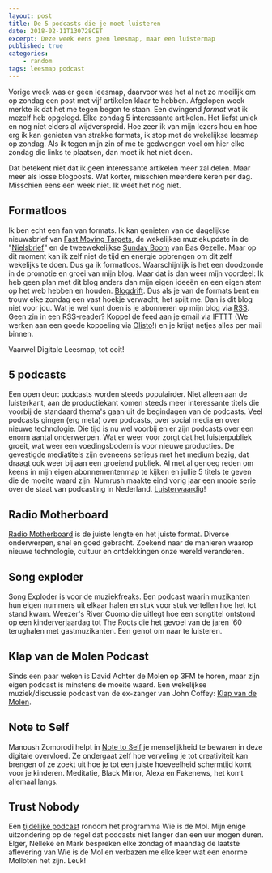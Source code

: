 ```yaml
---
layout: post
title: De 5 podcasts die je moet luisteren
date: 2018-02-11T130728CET
excerpt: Deze week eens geen leesmap, maar een luistermap
published: true
categories: 
    - random
tags: leesmap podcast
---
```

Vorige week was er geen leesmap, daarvoor was het al net zo moeilijk om op zondag een post met vijf artikelen klaar te hebben. Afgelopen week  merkte ik dat het me tegen begon te staan. Een dwingend _format_ wat ik mezelf heb opgelegd. Elke zondag 5 interessante artikelen. Het liefst uniek en nog niet elders al wijdverspreid. Hoe zeer ik van mijn lezers hou en hoe erg ik kan genieten van strakke formats, ik stop met de wekelijkse leesmap op zondag. Als ik tegen mijn zin of me te gedwongen voel om hier elke zondag die links te plaatsen, dan moet ik het niet doen. 

Dat betekent niet dat ik geen interessante artikelen meer zal delen. Maar meer als losse blogposts. Wat korter, misschien meerdere keren per dag. Misschien eens een week niet. Ik weet het nog niet. 

## Formatloos
Ik ben echt een fan van formats. Ik kan genieten van de dagelijkse nieuwsbrief van [Fast Moving Targets][1], de wekelijkse muziekupdate in de "[Nielsbrief][2]" en de tweewekelijkse [Sunday Boom][3] van Bas Gezelle. Maar op dit moment kan ik zelf niet de tijd en energie opbrengen om dit zelf wekelijks te doen. Dus ga ik formatloos. Waarschijnlijk is het een doodzonde in de promotie en groei van mijn blog. Maar dat is dan weer míjn voordeel: Ik heb geen plan met dit blog anders dan mijn eigen ideeën en een eigen stem op het web hebben en houden. [Blogdrift][4]. Dus als je van de formats bent en trouw elke zondag een vast hoekje verwacht, het spijt me. Dan is dit blog niet voor jou. Wat je wel kunt doen is je abonneren op mijn blog via [RSS][5]. Geen zin in een RSS-reader? Koppel de feed aan je email via [IFTTT][6] (We werken aan een goede koppeling via [Olisto][7]!) en je krijgt netjes alles per mail binnen. 

Vaarwel Digitale Leesmap, tot ooit!

## 5 podcasts
Een open deur: podcasts worden steeds populairder. Niet alleen aan de luisterkant, aan de productiekant komen steeds meer interessante titels die voorbij de standaard thema's gaan uit de begindagen van de podcasts. Veel podcasts gingen (erg meta) over podcasts, over social media en over nieuwe technologie. Die tijd is nu wel voorbij en er zijn podcasts over een enorm aantal onderwerpen. Wat er weer voor zorgt dat het luisterpubliek groeit, wat weer een voedingsbodem is voor nieuwe producties. De gevestigde mediatitels zijn eveneens serieus met het medium bezig, dat draagt ook weer bij aan een groeiend publiek. Al met al genoeg reden om keens in mijn eigen abonnementenmap te kijken en jullie 5 titels te geven die de moeite waard zijn. Numrush maakte eind vorig jaar een mooie serie over de staat van podcasting in Nederland. [Luisterwaardig][8]!

## Radio Motherboard
[Radio Motherboard][9] is de juiste lengte en het juiste format. Diverse onderwerpen, snel en goed gebracht. Zoekend naar de manieren waarop nieuwe technologie, cultuur en ontdekkingen onze wereld veranderen.

## Song exploder
[Song Exploder][10] is voor de muziekfreaks. Een podcast waarin muzikanten hun eigen nummers uit elkaar halen en stuk voor stuk vertellen hoe het tot stand kwam. Weezer's River Cuomo die uitlegt hoe een songtitel ontstond op een kinderverjaardag tot The Roots die het gevoel van de jaren '60 terughalen met gastmuzikanten. Een genot om naar te luisteren.

## Klap van de Molen Podcast
Sinds een paar weken is David Achter de Molen op 3FM te horen, maar zijn eigen podcast is minstens de moeite waard. Een wekelijkse muziek/discussie podcast van de ex-zanger van John Coffey: [Klap van de Molen][11].

## Note to Self
Manoush Zomorodi helpt in [Note to Self][12] je menselijkheid te bewaren in deze digitale overvloed. Ze ondergaat zelf hoe verveling je tot creativiteit kan brengen of ze zoekt uit hoe je tot een juiste hoeveelheid schermtijd komt voor je kinderen. Meditatie, Black Mirror, Alexa en Fakenews, het komt allemaal langs. 

## Trust Nobody
Een [tijdelijke podcast][13] rondom het programma Wie is de Mol. Mijn enige uitzondering op de regel dat podcasts niet langer dan een uur mogen duren. Elger, Nelleke en Mark bespreken elke zondag of maandag de laatste aflevering van Wie is de Mol en verbazen me elke keer wat een enorme Molloten het zijn. Leuk! 

[1]:	https://www.getrevue.co/profile/fastmoving/
[2]:	https://www.getrevue.co/profile/niels-aalberts
[3]:	https://www.getrevue.co/profile/bgezelle/
[4]:	/blogdrift
[5]:	/feed.xml
[6]:	ifttt.com
[7]:	https://olisto.com
[8]:	https://soundcloud.com/numrush/sets/de-staat-van-podcasting-in
[9]:	https://overcast.fm/itunes946704646/radio-motherboard
[10]:	http://songexploder.net
[11]:	https://soundcloud.com/klapvandemolen
[12]:	https://www.wnyc.org/shows/notetoself/
[13]:	https://trustnobody.nl/